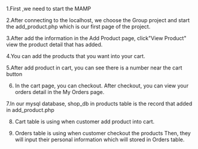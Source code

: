 1.First ,we need to start the MAMP

2.After connecting to the localhost, we choose the Group project and start the add_product.php which is our first page of the project.

3.After add the information in the Add Product page, click"View Product" view the product detail that has added.

4.You can add the products that you want into your cart.

5.After add product in cart, you can see there is a number near the cart button

6. In the cart page, you can checkout. After checkout, you can view your orders detail in the My Orders page. 

7.In our mysql database, shop_db in products table is the record that added in add_product.php

8. Cart table is using when customer add product into cart.

9. Orders table is using when customer checkout the products Then, they will input their personal information which will stored in Orders table.
